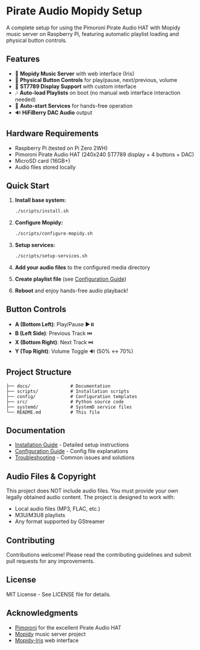# Pirate Audio Mopidy Setup

A complete setup for using the Pimoroni Pirate Audio HAT with Mopidy music server on Raspberry Pi, featuring automatic playlist loading and physical button controls.

## Features

- 🎵 **Mopidy Music Server** with web interface (Iris)
- 🔘 **Physical Button Controls** for play/pause, next/previous, volume
- 📱 **ST7789 Display Support** with custom interface
- 🎶 **Auto-load Playlists** on boot (no manual web interface interaction needed)
- 🔄 **Auto-start Services** for hands-free operation
- 🔊 **HiFiBerry DAC Audio** output

## Hardware Requirements

- Raspberry Pi (tested on Pi Zero 2WH)
- Pimoroni Pirate Audio HAT (240x240 ST7789 display + 4 buttons + DAC)
- MicroSD card (16GB+)
- Audio files stored locally

## Quick Start

1. **Install base system:**
   ```bash
   ./scripts/install.sh
   ```

2. **Configure Mopidy:**
   ```bash
   ./scripts/configure-mopidy.sh
   ```

3. **Setup services:**
   ```bash
   ./scripts/setup-services.sh
   ```

4. **Add your audio files** to the configured media directory

5. **Create playlist file** (see [Configuration Guide](docs/configuration-guide.md))

6. **Reboot** and enjoy hands-free audio playback!

## Button Controls

- **A (Bottom Left)**: Play/Pause ▶️⏸️
- **B (Left Side)**: Previous Track ⏮️
- **X (Bottom Right)**: Next Track ⏭️
- **Y (Top Right)**: Volume Toggle 🔊 (50% ↔ 70%)

## Project Structure

```
├── docs/               # Documentation
├── scripts/            # Installation scripts
├── config/             # Configuration templates
├── src/                # Python source code
├── systemd/            # SystemD service files
└── README.md           # This file
```

## Documentation

- [Installation Guide](docs/installation-guide.md) - Detailed setup instructions
- [Configuration Guide](docs/configuration-guide.md) - Config file explanations  
- [Troubleshooting](docs/troubleshooting.md) - Common issues and solutions

## Audio Files & Copyright

This project does NOT include audio files. You must provide your own legally obtained audio content. The project is designed to work with:
- Local audio files (MP3, FLAC, etc.)
- M3U/M3U8 playlists
- Any format supported by GStreamer

## Contributing

Contributions welcome! Please read the contributing guidelines and submit pull requests for any improvements.

## License

MIT License - See LICENSE file for details.

## Acknowledgments

- [Pimoroni](https://pimoroni.com/) for the excellent Pirate Audio HAT
- [Mopidy](https://mopidy.com/) music server project
- [Mopidy-Iris](https://github.com/jaedb/iris) web interface